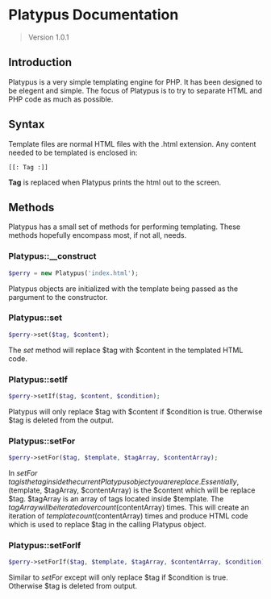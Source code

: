 # Platypus Documentation
> Version 1.0.1

## Introduction

Platypus is a very simple templating engine for PHP. It has been designed to be elegent and simple. The focus of Platypus is to try to separate HTML and PHP code as much as possible.

## Syntax

Template files are normal HTML files with the .html extension. Any content needed to be templated is enclosed in:

```
[[: Tag :]]
```

**Tag** is replaced when Platypus prints the html out to the screen.

## Methods

Platypus has a small set of methods for performing templating. These methods hopefully encompass most, if not all, needs.

### Platypus::__construct

```php
$perry = new Platypus('index.html');
```

Platypus objects are initialized with the template being passed as the pargument to the constructor.

### Platypus::set

```php
$perry->set($tag, $content);
```

The *set* method will replace $tag with $content in the templated HTML code.

### Platypus::setIf

```php
$perry->setIf($tag, $content, $condition);
```

Platypus will only replace $tag with $content if $condition is true. Otherwise $tag is deleted from the output.

### Platypus::setFor

```php
$perry->setFor($tag, $template, $tagArray, $contentArray);
```

In *setFor* $tag is the tag inside the current Platypus object you are replace. Essentially, ($template, $tagArray, $contentArray) is the $content which will be replace $tag. $tagArray is an array of tags located inside $template. The $tagArray will be iterated over count($contentArray) times. This will create an iteration of $template count($contentArray) times and produce HTML code which is used to replace $tag in the calling Platypus object.

### Platypus::setForIf

```php
$perry->setForIf($tag, $template, $tagArray, $contentArray, $condition);
```

Similar to *setFor* except will only replace $tag if $condition is true. Otherwise $tag is deleted from output.
